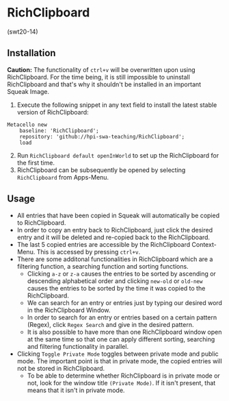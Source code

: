 # RichClipboard
(swt20-14)

## Installation

**Caution:** The functionality of `ctrl+v` will be overwritten upon using RichClipboard. For the time being, it is still impossible to uninstall RichClipboard and that's why it shouldn't be installed in an important Squeak Image.

1. Execute the following snippet in any text field to install the latest stable version of RichClipboard:
```
Metacello new
	baseline: 'RichClipboard';
	repository: 'github://hpi-swa-teaching/RichClipboard';
	load
```
2. Run `RichClipboard default openInWorld` to set up the RichClipboard for the first time.
3. RichClipboard can be subsequently be opened by selecting `RichClipboard` from Apps-Menu.

## Usage

- All entries that have been copied in Squeak will automatically be copied to RichClipboard.
- In order to copy an entry back to RichClipboard, just click the desired entry and it will be deleted and re-copied back to the RichClipboard.
- The last 5 copied entries are accessible by the RichClipboard Context-Menu. This is accessed by pressing `ctrl+v`.
- There are some additonal functionalities in RichClipboard which are a filtering function, a searching function and sorting functions.
  - Clicking `a-z` or `z-a` causes the entries to be sorted by ascending or descending alphabetical order and clicking `new-old` or `old-new` causes the entries to be sorted by the time it was copied to the RichClipboard.
  - We can search for an entry or entries just by typing our desired word in the RichClipboard Window.
  - In order to search for an entry or entries based on a certain pattern (Regex), click `Regex Search` and give in the desired pattern.
  - It is also possible to have more than one RichClipboard window open at the same time so that one can apply different sorting, searching and filtering functionality in parallel.
- Clicking `Toggle Private Mode` toggles between private mode and public mode. The important point is that in private mode, the copied entries will not be stored in RichClipboard.
  - To be able to determine whether RichClipboard is in private mode or not, look for the window title `(Private Mode)`. If it isn't present, that means that it isn't in private mode.

